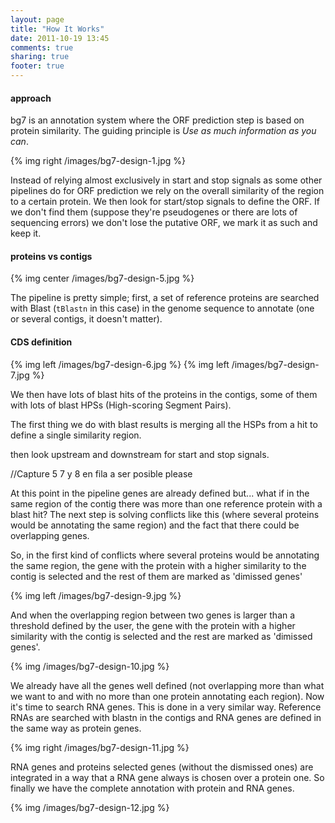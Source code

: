 ```yaml
---
layout: page
title: "How It Works"
date: 2011-10-19 13:45
comments: true
sharing: true
footer: true
---
```


#### approach ####

bg7 is an annotation system where the ORF prediction step is based on protein similarity. The guiding principle is _Use as much information as you can_. 

{% img right /images/bg7-design-1.jpg %}

Instead of relying almost exclusively in start and stop signals as some other pipelines do for ORF prediction we rely on the overall similarity of the region to a certain protein. We then look for start/stop signals to define the ORF. If we don't find them (suppose they're pseudogenes or there are lots of sequencing errors) we don't lose the putative ORF, we mark it as such and keep it. 

#### proteins vs contigs ####

{% img center /images/bg7-design-5.jpg %}

The pipeline is pretty simple; first, a set of reference proteins are searched with Blast (`tBlastn` in this case) in the genome sequence to annotate (one or several contigs, it doesn't matter). 

#### CDS definition ####

{% img left /images/bg7-design-6.jpg %}
{% img left /images/bg7-design-7.jpg %}

We then have lots of blast hits of the proteins in the contigs, some of them with lots of blast HPSs (High-scoring Segment Pairs). 

The first thing we do with blast results is merging all the HSPs from a hit to define a single similarity region. 


 then look upstream and downstream for start and stop signals.

//Capture 5 7 y 8 en fila a ser posible please



At this point in the pipeline genes are already defined but... what if in the same region of the contig there was more than one reference protein with a blast hit? The next step is solving conflicts like this (where several proteins would be annotating the same region) and the fact that there could be overlapping genes. 

So, in the first kind of conflicts where several proteins would be annotating the same region, the gene with the protein with a higher similarity to the contig is selected and the rest of them are marked as 'dimissed genes'

{% img left /images/bg7-design-9.jpg %}

And when the overlapping region between two genes is larger than a threshold defined by the user, the gene with the protein with a higher similarity with the contig is selected and the rest are marked as 'dimissed genes'.

{% img /images/bg7-design-10.jpg %}

We already have all the genes well defined (not overlapping more than what we want to and with no more than one protein annotating each region). Now it's time to search RNA genes. This is done in a very similar way. Reference RNAs are searched with blastn in the contigs and RNA genes are defined in the same way as protein genes.

{% img right /images/bg7-design-11.jpg %}

RNA genes and proteins selected genes (without the dismissed ones) are integrated in a way that a RNA gene always is chosen over a protein one. So finally we have the complete annotation with protein and RNA genes.

{% img /images/bg7-design-12.jpg %}
